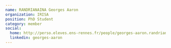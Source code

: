 ```yaml
---
name: RANDRIANAINA Georges Aaron
organization: IRISA
position: PhD Student
category: member 
social:
  home: http://perso.eleves.ens-rennes.fr/people/georges-aaron.randrianaina/
  linkedin: georges-aaron
---
```

